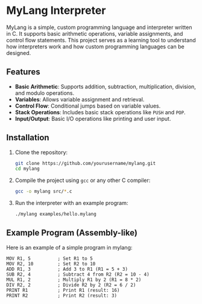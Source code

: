 # MyLang Interpreter

MyLang is a simple, custom programming language and interpreter written in C. It supports basic arithmetic operations, variable assignments, and control flow statements. This project serves as a learning tool to understand how interpreters work and how custom programming languages can be designed.

## Features

- **Basic Arithmetic**: Supports addition, subtraction, multiplication, division, and modulo operations.
- **Variables**: Allows variable assignment and retrieval.
- **Control Flow**: Conditional jumps based on variable values.
- **Stack Operations**: Includes basic stack operations like `PUSH` and `POP`.
- **Input/Output**: Basic I/O operations like printing and user input.

## Installation

1. Clone the repository:
    ```bash
    git clone https://github.com/yourusername/mylang.git
    cd mylang
    ```

2. Compile the project using `gcc` or any other C compiler:
    ```bash
    gcc -o mylang src/*.c
    ```

3. Run the interpreter with an example program:
    ```bash
    ./mylang examples/hello.mylang
    ```

## Example Program (Assembly-like)

Here is an example of a simple program in mylang:

```assembly
MOV R1, 5          ; Set R1 to 5
MOV R2, 10         ; Set R2 to 10
ADD R1, 3          ; Add 3 to R1 (R1 = 5 + 3)
SUB R2, 4          ; Subtract 4 from R2 (R2 = 10 - 4)
MUL R1, 2          ; Multiply R1 by 2 (R1 = 8 * 2)
DIV R2, 2          ; Divide R2 by 2 (R2 = 6 / 2)
PRINT R1           ; Print R1 (result: 16)
PRINT R2           ; Print R2 (result: 3)
